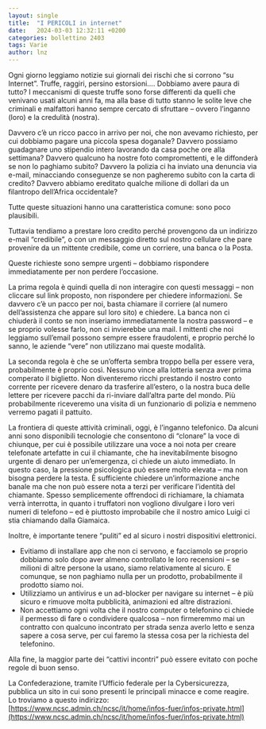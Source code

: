 ```yaml
---
layout: single
title:  "I PERICOLI in internet"
date:   2024-03-03 12:32:11 +0200
categories: bollettino 2403
tags: Varie
author: lnz
---
```


Ogni giorno leggiamo notizie sui giornali dei rischi che si corrono “su Internet”. Truffe, raggiri, persino estorsioni…. Dobbiamo avere paura di tutto? I meccanismi di queste truffe sono forse differenti da quelli che venivano usati alcuni anni fa, ma alla base di tutto stanno le solite leve che criminali e malfattori hanno sempre cercato di sfruttare – ovvero l’inganno (loro) e la credulità (nostra).

Davvero c’è un ricco pacco in arrivo per noi, che non avevamo richiesto, per cui dobbiamo pagare una piccola spesa doganale? Davvero possiamo guadagnare uno stipendio intero lavorando da casa poche ore alla settimana? Davvero qualcuno ha nostre foto compromettenti, e le diffonderà se non lo paghiamo subito? Davvero la polizia ci ha inviato una denuncia via e-mail, minacciando conseguenze se non pagheremo subito con la carta di credito? Davvero abbiamo ereditato qualche milione di dollari da un filantropo dell’Africa occidentale?

Tutte queste situazioni hanno una caratteristica comune: sono poco plausibili.

Tuttavia tendiamo a prestare loro credito perché provengono da un indirizzo e-mail “credibile”, o con un messaggio diretto sul nostro cellulare che pare provenire da un mittente credibile, come un corriere, una banca o la Posta.

Queste richieste sono sempre urgenti – dobbiamo rispondere immediatamente per non perdere l’occasione.

La prima regola è quindi quella di non interagire con questi messaggi – non cliccare sul link proposto, non rispondere per chiedere informazioni. Se davvero c’è un pacco per noi, basta chiamare il corriere (al numero dell’assistenza che appare sul loro sito) e chiedere. La banca non ci chiuderà il conto se non inseriamo immediatamente la nostra password – e se proprio volesse farlo, non ci invierebbe una mail. I mittenti che noi leggiamo sull’email possono sempre essere fraudolenti, e proprio perché lo sanno, le aziende “vere” non utilizzano mai queste modalità.

La seconda regola è che se un’offerta sembra troppo bella per essere vera, probabilmente è proprio così. Nessuno vince alla lotteria senza aver prima comperato il biglietto. Non diventeremo ricchi prestando il nostro conto corrente per ricevere denaro da trasferire all’estero, o la nostra buca delle lettere per ricevere pacchi da ri-inviare dall’altra parte del mondo. Più probabilmente riceveremo una visita di un funzionario di polizia e nemmeno verremo pagati il pattuito.

La frontiera di queste attività criminali, oggi, è l’inganno telefonico. Da alcuni anni sono disponibili tecnologie che consentono di “clonare” la voce di chiunque, per cui è possibile utilizzare una voce a noi nota per creare telefonate artefatte in cui il chiamante, che ha inevitabilmente bisogno urgente di denaro per un’emergenza, ci chiede un aiuto immediato. In questo caso, la pressione psicologica può essere molto elevata – ma non bisogna perdere la testa. È sufficiente chiedere un’informazione anche banale ma che non può essere nota a terzi per verificare l’identità del chiamante. Spesso semplicemente offrendoci di richiamare, la chiamata verrà interrotta, in quanto i truffatori non vogliono divulgare i loro veri numeri di telefono – ed è piuttosto improbabile che il nostro amico Luigi ci stia chiamando dalla Giamaica.  

Inoltre, è importante tenere “puliti” ed al sicuro i nostri dispositivi elettronici. 

- Evitiamo di installare app che non ci servono, e facciamolo se proprio dobbiamo solo dopo aver almeno controllato le loro recensioni – se milioni di altre persone la usano, siamo relativamente al sicuro. E comunque, se non paghiamo nulla per un prodotto, probabilmente il prodotto siamo noi. 
- Utilizziamo un antivirus e un ad-blocker per navigare su internet – è più sicuro e rimuove molta pubblicità, animazioni ed altre distrazioni.
- Non accettiamo ogni volta che il nostro computer o telefonino ci chiede il permesso di fare o condividere qualcosa – non firmeremmo mai un contratto con qualcuno incontrato per strada senza averlo letto e senza sapere a cosa serve, per cui faremo la stessa cosa per la richiesta del telefonino.

Alla fine, la maggior parte dei “cattivi incontri” può essere evitato con poche regole di buon senso.

La Confederazione, tramite l’Ufficio federale per la Cybersicurezza, pubblica un sito in cui sono presenti le principali minacce e come reagire. Lo troviamo a questo indirizzo: 
[https://www.ncsc.admin.ch/ncsc/it/home/infos-fuer/infos-private.html](https://www.ncsc.admin.ch/ncsc/it/home/infos-fuer/infos-private.html)


